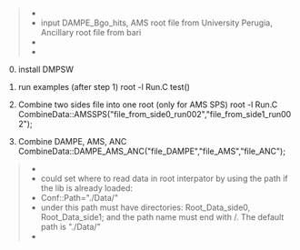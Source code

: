 >+
>+ input DAMPE_Bgo_hits, AMS root file from University Perugia, Ancillary root file from bari
>+
>+


0.  install DMPSW

1.  run examples (after step 1)
root -l  Run.C
test()

2.  Combine two sides file into one root (only for AMS SPS)
root -l Run.C
CombineData::AMSSPS("file_from_side0_run002","file_from_side1_run002");

3. Combine DAMPE, AMS, ANC
CombineData::DAMPE_AMS_ANC("file_DAMPE","file_AMS","file_ANC");


>+
>+   could set where to read data in root interpator by using the path if the lib is already loaded:
>+  Conf::Path="./Data/"
>+   under this path must have directories: Root_Data_side0, Root_Data_side1; and the path name must end with /.  The default path is "./Data/"
>+


